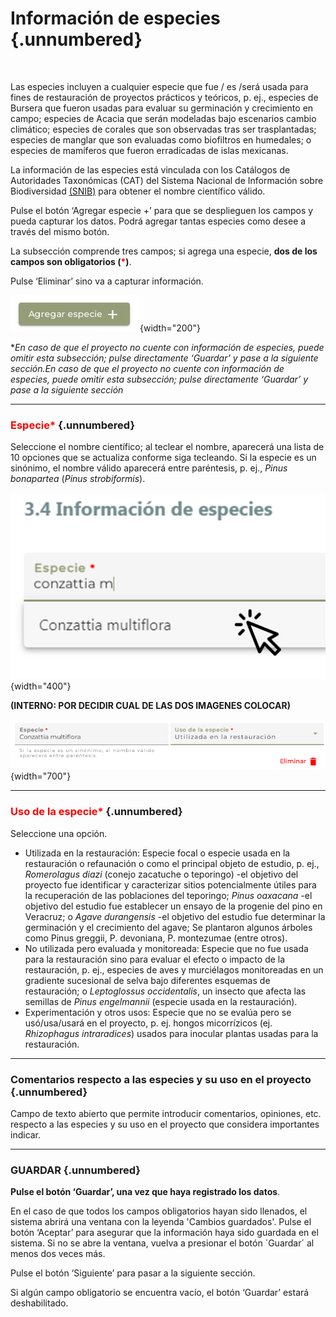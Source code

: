 # Información de especies {.unnumbered}

<br>

Las especies incluyen a cualquier especie que fue / es /será usada para fines de restauración de proyectos prácticos y teóricos, p. ej., especies de Bursera que fueron usadas para evaluar su germinación y crecimiento en campo; especies de Acacia que serán modeladas bajo escenarios cambio climático; especies de corales que son observadas tras ser trasplantadas; especies de manglar que son evaluadas como biofiltros en humedales; o especies de mamíferos que fueron erradicadas de islas mexicanas.

La información de las especies está vinculada con los Catálogos de Autoridades Taxonómicas (CAT) del Sistema Nacional de Información sobre Biodiversidad [(SNIB)](www.snib.mx) para obtener el nombre científico válido. 

Pulse el botón ‘Agregar especie +’ para que se desplieguen los campos y pueda capturar los datos. Podrá agregar tantas especies como desee a través del mismo botón.

La subsección comprende tres campos; si agrega una especie, **dos de los campos son obligatorios (<span style="color:red">\*</span>)**. 

Pulse ‘Eliminar’ sino va a capturar información.

![](images/Imagen19.png){width="200"}

**En caso de que el proyecto no cuente con información de especies, puede omitir esta subsección; pulse directamente ‘Guardar’ y pase a la siguiente sección.*En caso de que el proyecto no cuente con información de especies, puede omitir esta subsección; pulse directamente ‘Guardar’ y pase a la siguiente sección**

----

### <span style="color:red">Especie\*</span> {.unnumbered}
Seleccione el nombre científico; al teclear el nombre, aparecerá una lista de 10 opciones que se actualiza conforme siga tecleando. Si la especie es un sinónimo, el nombre válido aparecerá entre paréntesis, p. ej., _Pinus bonapartea_ (_Pinus strobiformis_).

![](images/Imagen3.png){width="400"}

**(INTERNO: POR DECIDIR CUAL DE LAS DOS IMAGENES COLOCAR)**

![](images/Imagen20.png){width="700"}

----

### <span style="color:red">Uso de la especie\*</span> {.unnumbered}
Seleccione una opción.

- Utilizada en la restauración: Especie focal o especie usada en la restauración o refaunación o como el principal objeto de estudio, p. ej.,  _Romerolagus diazi_ (conejo zacatuche o teporingo) -el objetivo del proyecto fue identificar y caracterizar sitios potencialmente útiles para la recuperación de las poblaciones del teporingo; _Pinus oaxacana_ -el objetivo del estudio fue establecer un ensayo de la progenie del pino en Veracruz; o _Agave durangensis_ -el objetivo del estudio fue determinar la germinación y el crecimiento del agave; Se plantaron algunos árboles como Pinus greggii, P. devoniana, P. montezumae (entre otros).
- No utilizada pero evaluada y monitoreada: Especie que no fue usada para la restauración sino para evaluar el efecto o impacto de la restauración, p. ej., especies de aves y murciélagos monitoreadas en un gradiente sucesional de selva bajo diferentes esquemas de restauración; o _Leptoglossus occidentalis_, un insecto que afecta las semillas de _Pinus engelmannii_ (especie usada en la restauración).
- Experimentación y otros usos: Especie que no se evalúa pero se usó/usa/usará en el proyecto, p. ej. hongos micorrízicos (ej. _Rhizophagus intraradices_) usados para inocular plantas usadas para la restauración.

----

### Comentarios respecto a las especies y su uso en el proyecto {.unnumbered}
Campo de texto abierto que permite introducir comentarios, opiniones, etc. respecto a las especies y su uso en el proyecto que considera importantes indicar.

----

### GUARDAR {.unnumbered}

**Pulse el botón ‘Guardar’, una vez que haya registrado los datos**.

En el caso de que todos los campos obligatorios hayan sido llenados, el sistema abrirá una ventana con la leyenda 'Cambios guardados'. Pulse el botón ‘Aceptar’ para asegurar que la información haya sido guardada en el sistema. Si no se abre la ventana, vuelva a presionar el botón ´Guardar´ al menos dos veces más.

Pulse el botón ‘Siguiente’ para pasar a la siguiente sección. 

Si algún campo obligatorio se encuentra vacío, el botón ‘Guardar’ estará deshabilitado.
